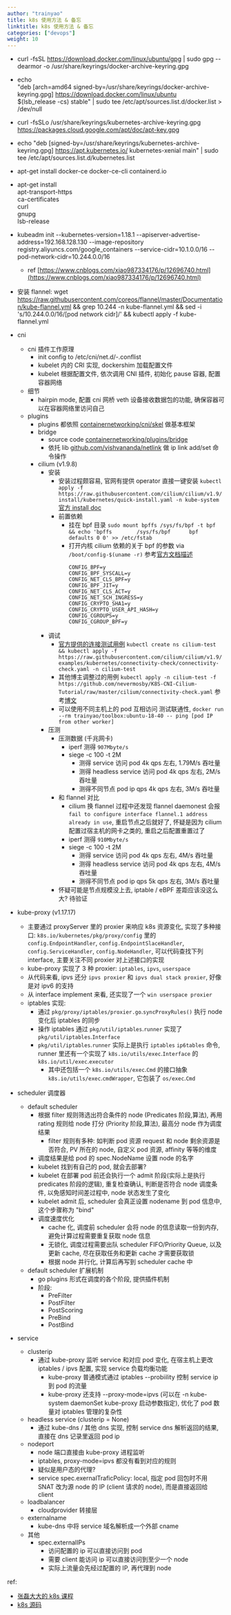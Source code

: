 ```yaml
---
author: "trainyao"
title: k8s 使用方法 & 备忘
linktitle: k8s 使用方法 & 备忘
categories: ["devops"]
weight: 10
---
```


-  curl -fsSL https://download.docker.com/linux/ubuntu/gpg | sudo gpg --dearmor -o /usr/share/keyrings/docker-archive-keyring.gpg
- echo \
  "deb [arch=amd64 signed-by=/usr/share/keyrings/docker-archive-keyring.gpg] https://download.docker.com/linux/ubuntu \
    $(lsb_release -cs) stable" | sudo tee /etc/apt/sources.list.d/docker.list > /dev/null
- curl -fsSLo /usr/share/keyrings/kubernetes-archive-keyring.gpg https://packages.cloud.google.com/apt/doc/apt-key.gpg
- echo "deb [signed-by=/usr/share/keyrings/kubernetes-archive-keyring.gpg] https://apt.kubernetes.io/ kubernetes-xenial main" | sudo tee /etc/apt/sources.list.d/kubernetes.list
- apt-get install docker-ce docker-ce-cli containerd.io
- apt-get install \
    apt-transport-https \
        ca-certificates \
            curl \
                gnupg \
                    lsb-release


- kubeadm init --kubernetes-version=1.18.1 --apiserver-advertise-address=192.168.128.130 --image-repository registry.aliyuncs.com/google_containers  --service-cidr=10.1.0.0/16  --pod-network-cidr=10.244.0.0/16
    - ref [https://www.cnblogs.com/xiao987334176/p/12696740.html](https://www.cnblogs.com/xiao987334176/p/12696740.html)
- 安装 flannel: wget https://raw.githubusercontent.com/coreos/flannel/master/Documentation/kube-flannel.yml && grep 10.244 -n kube-flannel.yml && sed -i 's/10.244.0.0\/16/[pod network cidr]/' && kubectl apply -f kube-flannel.yml

- cni
    - cni 插件工作原理
        - init config to /etc/cni/net.d/*-*.conflist
        - kubelet 内的 CRI 实现, dockershim 加载配置文件
        - kubelet 根据配置文件, 依次调用 CNI 插件, 初始化 pause 容器, 配置容器网络
    - 细节
        - hairpin mode, 配置 cni 网桥 veth 设备接收数据包的功能, 确保容器可以在容器网络里访问自己
    - plugins
        - plugins 都依照 [containernetworking/cni/skel](https://github.com/containernetworking/cni/tree/master/pkg/skel) 做基本框架
        - bridge
            - source code [containernetworking/plugins/bridge](https://github.com/containernetworking/plugins/blob/master/plugins/main/bridge/bridge.go)
			- 依托 lib [github.com/vishvananda/netlink](https://github.com/vishvananda/netlink) 做 ip link add/set 命令操作
        - cilium (v1.9.8)
            - 安装
                - 安装过程颇容易, 官网有提供 operator 直接一键安装 `kubectl apply -f https://raw.githubusercontent.com/cilium/cilium/v1.9/install/kubernetes/quick-install.yaml -n kube-system` [官方 install doc](https://docs.cilium.io/en/v1.9/gettingstarted/k8s-install-default/)
                - 前置依赖
                    - 挂在 bpf 目录 `sudo mount bpffs /sys/fs/bpf -t bpf && echo 'bpffs        /sys/fs/bpf      bpf     defaults 0 0' >> /etc/fstab` 
                    - 打开内核 cilium 依赖的关于 bpf 的参数 via `/boot/config-$(uname -r)` 参考[官方文档描述](https://docs.cilium.io/en/v1.9/operations/system_requirements/#linux-kernel)
                      ```
                      CONFIG_BPF=y
                      CONFIG_BPF_SYSCALL=y
                      CONFIG_NET_CLS_BPF=y
                      CONFIG_BPF_JIT=y
                      CONFIG_NET_CLS_ACT=y
                      CONFIG_NET_SCH_INGRESS=y
                      CONFIG_CRYPTO_SHA1=y
                      CONFIG_CRYPTO_USER_API_HASH=y
                      CONFIG_CGROUPS=y
                      CONFIG_CGROUP_BPF=y
                      ```
            - 调试
                - [官方提供的连接测试用例](https://docs.cilium.io/en/v1.9/gettingstarted/k8s-install-default/#deploy-the-connectivity-test) `kubectl create ns cilium-test && kubectl apply -f https://raw.githubusercontent.com/cilium/cilium/v1.9/examples/kubernetes/connectivity-check/connectivity-check.yaml -n cilium-test`
                - 其他博主调整过的用例 `kubectl apply -n cilium-test -f https://github.com/nevermosby/K8S-CNI-Cilium-Tutorial/raw/master/cilium/connectivity-check.yaml` 参考[博文](https://cilium.io/blog/2020/05/04/guest-blog-kubernetes-cilium)
                - 可以使用不同主机上的 pod 互相访问 测试联通性, `docker run --rm trainyao/toolbox:ubuntu-18-40 -- ping [pod IP from other worker]`
            - 压测
                - 压测数据 (千兆网卡)
                    - iperf 测得 `907Mbyte/s`
                    - siege -c 100 -t 2M
                        - 测得 service 访问 pod 4k qps 左右, 1.79M/s 吞吐量
                        - 测得 headless service 访问 pod 4k qps 左右, 2M/s 吞吐量
                        - 测得不同节点 pod ip qps 4k qps 左右, 3M/s 吞吐量
                - 和 flannel 对比
                    - cilium 换 flannel 过程中还发现 flannel daemonest 会报 `fail to configure interface flannel.1 address already in use`, 重启节点之后就好了, 怀疑是因为 cilium 配置过宿主机的网卡之类的, 重启之后配置重置过了
                    - iperf 测得 `910Mbyte/s`
                    - siege -c 100 -t 2M
                        - 测得 service 访问 pod 4k qps 左右, 4M/s 吞吐量
                        - 测得 headless service 访问 pod 4k qps 左右, 4M/s 吞吐量
                        - 测得不同节点 pod ip qps 5k qps 左右, 3M/s 吞吐量
                - 怀疑可能是节点规模没上去, iptable / eBPF 差距应该没这么大? 待验证

- kube-proxy (v1.17.17)
    - 主要通过 proxyServer 里的 proxier 来响应 k8s 资源变化, 实现了多种接口: `k8s.io/kubernetes/pkg/proxy/config` 里的 `config.EndpointHandler`, `config.EndpointSlaceHandler`, `config.ServiceHandler`, `config.NodeHandler`, 可以代码查找下列 interface, 主要关注不同 proxier 对上述接口的实现
    - kube-proxy 实现了 3 种 proxier: `iptables`, `ipvs`, `userspace`
    - 从代码来看, ipvs 还分 `ipvs proxier` 和 `ipvs dual stack proxier`, 好像是对 ipv6 的支持
    - 从 interface implement 来看, 还实现了一个 `win userspace proxier`
    - iptables 实现:
        - 通过 `pkg/proxy/iptables/proxier.go`.`syncProxyRules()` 执行 node 变化后 iptables 的同步
        - 操作 iptables 通过 `pkg/util/iptables`.`runner` 实现了 `pkg/util/iptables`.`Interface`
        - `pkg/util/iptables`.`runner` 实际上是执行 `iptables` `ip6tables` 命令, runner 里还有一个实现了 `k8s.io/utils/exec`.`Interface` 的 `k8s.io/util/exec`.`executor`
            - 其中还包括一个 `k8s.io/utils/exec`.`Cmd` 的接口抽象 `k8s.io/utils/exec`.`cmdWrapper`, 它包装了 `os/exec`.`Cmd`

- scheduler 调度器
    - default scheduler
        - 根据 filter 规则筛选出符合条件的 node (Predicates 阶段,算法), 再用 rating 规则给 node 打分 (Priority 阶段,算法), 最高分 node 作为调度结果
            - filter 规则有多种: 如判断 pod 资源 request 和 node 剩余资源是否符合, PV 所在的 node, 自定义 pod 资源, affinity 等等的维度
        - 调度结果是给 pod 的 spec.NodeName 设置 node 的名字
        - kubelet 找到有自己的 pod, 就会去部署?
        - kubelet 在部署 pod 前还会执行一个 admit 阶段(实际上是执行 predicates 阶段的逻辑), 重复检查确认, 判断是否符合 node 调度条件, 以免感知时间差过程中, node 状态发生了变化
        - kubelet admit 后, scheduler 会真正设置 nodename 到 pod 信息中, 这个步骤称为 "bind"
        - 调度速度优化
            - cache 化, 调度前 scheduler 会将 node 的信息读取一份到内存, 避免计算过程需要重复获取 node 信息
            - 无锁化, 调度过程需要出队 scheduler FIFO/Priority Queue, 以及更新 cache, 尽在获取任务和更新 cache 才需要获取锁
            - 根据 node 并行化, 计算后再写到 scheduler cache 中
    - default scheduler 扩展机制
        - go plugins 形式在调度的各个阶段, 提供插件机制
        - 阶段:
            - PreFilter
            - PostFilter
            - PostScoring
            - PreBind
            - PostBind

- service
	- clusterip
		- 通过 kube-proxy 监听 service 和对应 pod 变化, 在宿主机上更改 iptables / ipvs 配置, 实现 service 负载均衡功能
			- kube-proxy 普通模式通过 iptables --probiility 控制 service ip 到 pod 的流量
			- kube-proxy 还支持 --proxy-mode=ipvs (可以在 -n kube-system daemonSet kube-proxy 启动参数指定), 优化了 pod 数量对 iptables 管理的复杂性
	- headless service (clusterip = None)
		- 通过 kube-dns / 其他 dns 实现, 控制 service dns 解析返回的结果, 直接在 dns 记录里返回 pod ip
	- nodeport
		- node 端口直接由 kube-proxy 进程监听
		- iptables, proxy-mode=ipvs 都没有看到对应的规则
		- 疑似是用户态的代理?
		- service spec.exernalTraficPolicy: local, 指定 pod 回包时不用 SNAT 改为源 node 的 IP (client 请求的 node), 而是直接返回给 client
	- loadbalancer
		- cloudprovider 转接层
	- externalname
		- kube-dns 中将 service 域名解析成一个外部 cname
	- 其他
		- spec.externalIPs
			- 访问配置的 ip 可以直接访问到 pod
			- 需要 client 能访问 ip 可以直接访问到至少一个 node
			- 实际上流量会先经过配置的 IP, 再代理到 node

 ref:
 - [张磊大大的 k8s 课程](https://time.geekbang.org/column/intro/116)
 - [k8s 源码](https://github.com/kubernetes/kubernetes.git)
